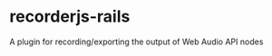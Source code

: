 recorderjs-rails
================

A plugin for recording/exporting the output of Web Audio API nodes
